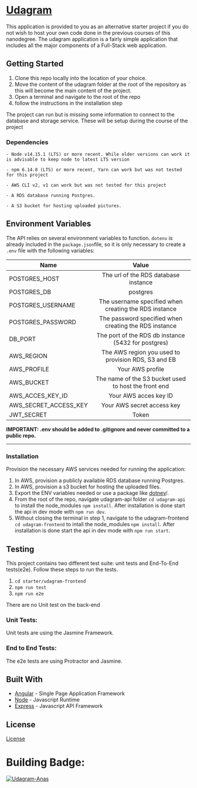 # [Udagram](http://udagram-anas.s3-website-us-east-1.amazonaws.com)

This application is provided to you as an alternative starter project if you do not wish to host your own code done in the previous courses of this nanodegree. The udagram application is a fairly simple application that includes all the major components of a Full-Stack web application.

## Getting Started

1. Clone this repo locally into the location of your choice.
1. Move the content of the udagram folder at the root of the repository as this will become the main content of the project.
1. Open a terminal and navigate to the root of the repo
1. follow the instructions in the installation step

The project can run but is missing some information to connect to the database and storage service. These will be setup during the course of the project

### Dependencies

```
- Node v14.15.1 (LTS) or more recent. While older versions can work it is advisable to keep node to latest LTS version

- npm 6.14.8 (LTS) or more recent, Yarn can work but was not tested for this project

- AWS CLI v2, v1 can work but was not tested for this project

- A RDS database running Postgres.

- A S3 bucket for hosting uploaded pictures.

```

## Environment Variables

The API relies on several environment variables to function. `dotenv` is already included in the `package.json`file, so it is only necessary to create a `.env` file with the following variables:

| Name                  |                         Value                         |
| --------------------- | :---------------------------------------------------: |
| POSTGRES_HOST         |         The url of the RDS database instance          |
| POSTGRES_DB           |                       postgres                        |
| POSTGRES_USERNAME     | The username specified when creating the RDS instance |
| POSTGRES_PASSWORD     | The password specified when creating the RDS instance |
| DB_PORT               |  The port of the RDS db instance (5432 for postgres)  |
| AWS_REGION            |  The AWS region you used to provision RDS, S3 and EB  |
| AWS_PROFILE           |                   Your AWS profile                    |
| AWS_BUCKET            | The name of the S3 bucket used to host the front end  |
| AWS_ACCES_KEY_ID      |                 Your AWS acces key ID                 |
| AWS_SECRET_ACCESS_KEY |              Your AWS secret access key               |
| JWT_SECRET            |                         Token                         |

**IMPORTANT: .env should be added to .gitignore and never committed to a public repo.**

---

### Installation

Provision the necessary AWS services needed for running the application:

1. In AWS, provision a publicly available RDS database running Postgres.
1. In AWS, provision a s3 bucket for hosting the uploaded files.
1. Export the ENV variables needed or use a package like [dotnev](https://www.npmjs.com/package/dotenv)/.
1. From the root of the repo, navigate udagram-api folder `cd udagram-api` to install the node_modules `npm install`. After installation is done start the api in dev mode with `npm run dev`.
1. Without closing the terminal in step 1, navigate to the udagram-frontend `cd udagram-frontend` to intall the node_modules `npm install`. After installation is done start the api in dev mode with `npm run start`.

## Testing

This project contains two different test suite: unit tests and End-To-End tests(e2e). Follow these steps to run the tests.

1. `cd starter/udagram-frontend`
1. `npm run test`
1. `npm run e2e`

There are no Unit test on the back-end

### Unit Tests:

Unit tests are using the Jasmine Framework.

### End to End Tests:

The e2e tests are using Protractor and Jasmine.

## Built With

- [Angular](https://angular.io/) - Single Page Application Framework
- [Node](https://nodejs.org) - Javascript Runtime
- [Express](https://expressjs.com/) - Javascript API Framework

## License

[License](LICENSE.txt)

# Building Badge:

[![Udagram-Anas](https://circleci.com/gh/circleci/circleci-docs.svg?style=svg)](https://app.circleci.com/pipelines/github/Mahmoud85/udagram-full)
